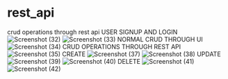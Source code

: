# rest_api
crud operations through rest api
USER SIGNUP AND LOGIN
![Screenshot (32)](https://user-images.githubusercontent.com/104098061/192165694-d86e9a99-7130-41a4-9e9f-de9e295e0538.png)
![Screenshot (33)](https://user-images.githubusercontent.com/104098061/192165703-97759de3-c7be-4f49-8332-76b112ccdc39.png)
NORMAL CRUD THROUGH UI
![Screenshot (34)](https://user-images.githubusercontent.com/104098061/192165702-903f1b36-3dcc-46b5-8f96-a9b14c735b0d.png)
CRUD OPERATIONS THROUGH REST API
![Screenshot (35)](https://user-images.githubusercontent.com/104098061/192165707-be34266d-40a2-453a-9332-0055368b24af.png)
CREATE
![Screenshot (37)](https://user-images.githubusercontent.com/104098061/192165713-0bd8f932-a683-41b4-8d41-71d7a735dd7b.png)
![Screenshot (38)](https://user-images.githubusercontent.com/104098061/192165723-5ef634f7-5636-4659-93f6-bb185ed76b70.png)
UPDATE
![Screenshot (39)](https://user-images.githubusercontent.com/104098061/192165740-3c87fc8b-230d-4db4-b553-147b3fedf430.png)
![Screenshot (40)](https://user-images.githubusercontent.com/104098061/192165747-fe2e6282-f831-4e85-9a57-e0732818c76a.png)
DELETE
![Screenshot (41)](https://user-images.githubusercontent.com/104098061/192165752-f0b58cde-6551-4a36-8550-82fc95834aa1.png)
![Screenshot (42)](https://user-images.githubusercontent.com/104098061/192165796-f226da68-d4f0-4374-a92a-6234b98e2f84.png)
